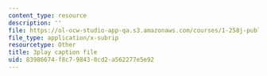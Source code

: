 ```yaml
---
content_type: resource
description: ''
file: https://ol-ocw-studio-app-qa.s3.amazonaws.com/courses/1-258j-public-transportation-systems-spring-2017/83986674f8c798430cd2a562277e5e92_MlDdfgjpBe0.srt
file_type: application/x-subrip
resourcetype: Other
title: 3play caption file
uid: 83986674-f8c7-9843-0cd2-a562277e5e92
---
```

